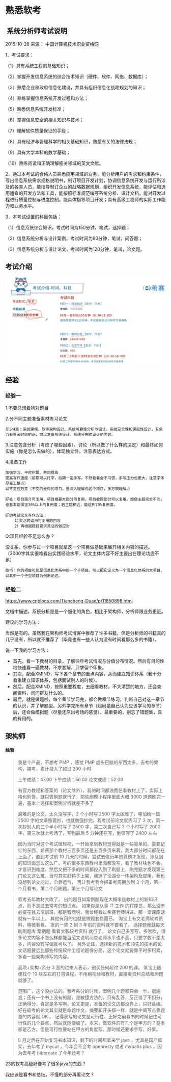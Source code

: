 # 熟悉软考

##  系统分析师考试说明

2015-10-28 来源： 中国计算机技术职业资格网

1．考试要求：

（1）具有系统工程的基础知识；

（2）掌握开发信息系统的综合技术知识（硬件、软件、网络、数据库）；

（3）熟悉企业和政府信息化建设，并具有组织信息化战略规划的知识；

（4）熟练掌握信息系统开发过程和方法；

（5）熟悉信息系统开发标准；

（6）掌握信息安全的相关知识与技术；

（7）理解软件质量保证的手段；

（8）具有经济与管理科学的相关基础知识，熟悉有关的法律法规；

（9）具有大学本科的数学基础；

（10）熟练阅读和正确理解相关领域的英文文献。

2．通过本考试的合格人员熟悉应用领域的业务，能分析用户的需求和约束条件，写出信息系统需求规格说明书，制订项目开发计划，协调信息系统开发与运行所涉及的各类人员，能指导制订企业的战略数据规划，组织开发信息系统，能评估和选用适宜的开发方法和工具，能按照标准规范编写系统分析、设计文档，能对开发过程进行质量控制与进度控制，能具体指导项目开发；具有高级工程师的实际工作能力和业务水平。

3．本考试设置的科目包括：

（1）信息系统综合知识，考试时间为150分钟，笔试，选择题；

（2）信息系统分析与设计案例，考试时间为90分钟，笔试，问答题；

（3）信息系统分析与设计论文，考试时间为120分钟，笔试，论文题。

## 考试介绍

![1707039728262](image/熟悉软考/1707039728262.png)

## 经验

### 经验一

1.不要总想着猜对题目

2.分不同主题准备素材练习论文

```
至少4篇：系统建模、软件架构设计、系统可靠性分析与设计、系统安全性和保密性设计，有余力有多余时间的话，可以准备系统设计、系统分布式设计的内容。
```

3.注意包含分析（考虑了哪些因素）、讨论（所以做了什么样的决定）和最终如何实施（你是怎么去做的），体现独立性，注意表达方式。

4.准备工作

```
加强学习、平时积累、共同提高
提高写作速度（前期可以打字，后期一定手写，不然看着会不习惯，手写压力也更大，注意字体尽量工整点）
以不变应万变（不变的是你的项目，要深入理解你这个项目，多方面理解。）

好处：项目简介可复用，项目摘要大部分可复用，项目收尾部分可以复用。即使主题完全不同，也基本能保证30%以上的复用度；若主题相近，能达到70%复用度。

好的考试论文写作方法：
    1)灵活的运用可复用的内容
    2）再根据题目要求灵活的做应对
```

Q:项目经验不足怎么办？

没关系，你参与过一个项目就拿这一个项目做基础来展开相关内容的描述。（3000字其实很难看出实践经验水平，论文主体内容不好主要出在理论功底不足）

```
技巧：你的项目可能是信息化体系中的一个子项目。可以把它定义为一个信息化体系的大项目，以其中一个子型项目为例来论述。
```

### 经验二

https://www.cnblogs.com/Tiancheng-Duan/p/11850898.html

文档中描述，系统分析是是一个细化的角色，相比于架构师，分析师跟业务更近。

建议的学习方法：

当然是有的。虽然我在架构师考试博客中推荐了许多书籍，但是分析师的书籍真的几乎没有，所以就不推荐了（毕竟也有一些人认为没有时间看那么多的书籍）。

说一下我的学习方法：

* 首先，看一下教材的目录，了解往年考试情况与分值分布情况。然后有目的性地快速看一遍教材，不求甚解，只求留个印象。
* 其次，配合XMIND，写下各个章节的重点内容，从而建立知识体系（我十分看重建立知识体系，包括面试别人的时候）。
* 然后，配合XMIND，按照重要程度，去细看教材。不大清楚的地方，还会查阅资料，询问群友什么的。
* 最后，就是做题啦，每个章节学习完，都会做章节练习，判断自己对这一章节的认识，并了解题型。另外学完所有章节（起码是自己认为应该学习的章节）后，还会做模拟题（尽量还原出考场的感觉）。最重要的，别忘了错题集，真的有用的。


## 架构师


#### 经验

> 我是个产品，不想考 PMP ，感觉 PMP 虚头巴脑的东西太多，去考的架构，裸考，累计投入了超过 200 小时
>
> 上午成绩：47.00
> 下午成绩：56.00
> 论文成绩：52.00
>
> 有官方教程和答案的（论文除外），我的时间都浪费在看教材上了，实际上啥也别管，就只管刷题就行了，那些刷题小程序里面大概 3000 道题刷完一遍，基本上选择和案例分析就差不多了
>
> 最难的是论文，太久没写字，2 个小时写 2500 字太困难了，哪怕给一篇 2500 字的文章照着抄，也就勉强抄完，我考试前论文就练习了 2 次，第一次抄别人的三个半小时写了 2500 字，第二次自己写 3 个小时写了 2000 字，第三次就上考场了，写到最后 5 分钟还在写，勉强写了 2400 左右



> 因为当时对这个考试很轻视，一开始拿到教材觉得就是一些简单的、需要记忆的东西，希赛那个教材三百多页还是五百多页来着，我大部分时间都花在上面了，直到考试前 10 几天的时候，尝试去做历年的真题才发现，涉及到的知识面怎么这么广，考的很多东西教材里面都没写，看了教材啥也不会，才意识到难度，然后又把不多的时间都投入到了刷题上，刷完题才发现第三门论文这么难，当时其实赶鸭子上架，我选了论湖仓一体架构及应用，我也没想到论文能过，全靠运气，
> 再让我考我会把备考周期放到 3 个月，第一个月看书，第二个月刷题，第三个月写论文



>  软考去年教材大改了， 出的题目如案例题现在大概率是教材上的新知识点，而不是过去常考的知识点。
> 如果你是从事 IT 工作 的程序员，那么没有必要花钱去培训班，都是智商税，我曾经看过希赛老师讲课，那一堂课废话就有一半以上， 其他有用的也就是做题套路而已。
> 淘宝上有文老师软考资料，稍微看看。
> 发的一些 2 到 3 年前的资料就不要看了， 选择题我就每天刷刷题库
> 案例题 看看文毅软考资料 就行了，
> 论文自己多写写，多吹吹，很多论文内容不怎么样都能当范文说明阅卷老师水平也不高，只要字数不差太多，内容没有写偏就可以了。
> 另外记住，选择新的技术和领先的技术的论文话题要远比那些传统软件工程论题得分高，这个论文就要靠平时多积累，多看一些架构师写的内容。

> 高项+架构+系分 3 高的过来人表示，别买任何超过 200 的课。
> 某宝上随便找个 10 块左右的打包课程，不用刷视频和教材，直接看资料总结和刷题就够了。



> 范围广，这个没办法的。我考系分的时候，案例几个题都只会一半，很尴尬；还有一个书上没有的题，是敏捷方法的，只有乱答，反正错了不扣分，正确得分，肯定是多写啊。论文更是，准备的论文边都没靠上，只好乱编。好在软考的论文其实就是命题作文，摘要和开头都一样，就是中间写点靠题意的内容就 OK 。
> 记得我写的论文是可行性，正好之前看书的时候记住可行性的几个要点，然后就随便编了。本来，做软件的有几个是甲方的？基本都是乙方。但是可行性要站在甲方的角度写。那时候还要求手写，好累。



>  8 月之后在开始复习书本知识，剩下的时间都拿来学 java ，尤其是国产框架，去年考了 mycat ，今年会不会考 openresty 或者 mybatis plus ，因为去年考 hibernate 了今年还考？



23的软考高级好像考了很多java的东西？

我应该是看书和总结，不懂的部分再看论文？
